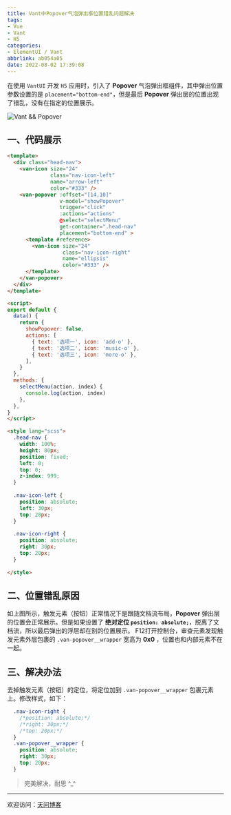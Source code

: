 ```yaml
---
title: Vant中Popover气泡弹出框位置错乱问题解决
tags:
- Vue
- Vant
- H5
categories:
- ElementUI / Vant
abbrlink: ab054a05
date: 2022-08-02 17:39:08
---
```


在使用 `VantUI` 开发 `H5` 应用时，引入了 **Popover** 气泡弹出框组件，其中弹出位置参数设置的是 `placement="bottom-end"`，但是最后 **Popover** 弹出层的位置出现了错乱，没有在指定的位置展示。

![Vant && Popover](https://tiven.cn/static/img/img-vant-01-7siKRiFzYfkPXxKehComz.jpg)

<!-- more -->

## 一、代码展示

```html
<template>
  <div class="head-nav">
    <van-icon size="24"
              class="nav-icon-left"
              name="arrow-left"
              color="#333" />
    <van-popover :offset="[14,10]"  
                 v-model="showPopover"
                 trigger="click"
                 :actions="actions"
                 @select="selectMenu"
                 get-container=".head-nav"
                 placement="bottom-end" >
      <template #reference>
        <van-icon size="24"
                  class="nav-icon-right"
                  name="ellipsis"
                  color="#333" />
      </template>
    </van-popover>
  </div>
</template>

<script>
export default {
  data() {
    return {
      showPopover: false,
      actions: [
        { text: '选项一', icon: 'add-o' },
        { text: '选项二', icon: 'music-o' },
        { text: '选项三', icon: 'more-o' },
      ],
    }
  },
  methods: {
    selectMenu(action, index) {
      console.log(action, index)
    },
  },
}
</script>

<style lang="scss">
  .head-nav {
    width: 100%;
    height: 80px;
    position: fixed;
    left: 0;
    top: 0;
    z-index: 999;
  }
  
  .nav-icon-left {
    position: absolute;
    left: 30px;
    top: 20px;
  }
  
  .nav-icon-right {
    position: absolute;
    right: 30px;
    top: 20px;
  }
  
</style>
```

## 二、位置错乱原因

如上图所示，触发元素（按钮）正常情况下是跟随文档流布局，**Popover** 弹出层的位置会正常展示。但是如果设置了 **绝对定位 `position: absolute;`**，脱离了文档流，所以最后弹出的浮层却在别的位置展示。
F12打开控制台，审查元素发现触发元素外层包裹的 `.van-popover__wrapper` 宽高为 **0x0** ，位置也和内部元素不在一起。

## 三、解决办法

去掉触发元素（按钮）的定位，将定位加到 `.van-popover__wrapper` 包裹元素上。修改样式，如下：

```css
  .nav-icon-right {
    /*position: absolute;*/
    /*right: 30px;*/
    /*top: 20px;*/
  }
  .van-popover__wrapper {
    position: absolute;
    right: 30px;
    top: 20px;
  }
```

> 完美解决，耐思 ^_^

---

欢迎访问：[天问博客](https://tiven.cn/p/ab054a05/ "天问博客-专注于大前端技术")

